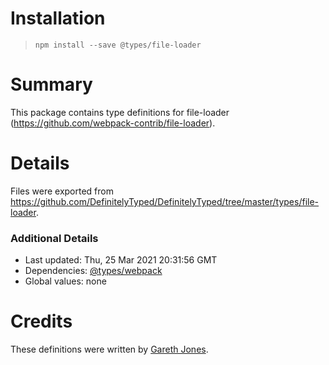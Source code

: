 # Installation
> `npm install --save @types/file-loader`

# Summary
This package contains type definitions for file-loader (https://github.com/webpack-contrib/file-loader).

# Details
Files were exported from https://github.com/DefinitelyTyped/DefinitelyTyped/tree/master/types/file-loader.

### Additional Details
 * Last updated: Thu, 25 Mar 2021 20:31:56 GMT
 * Dependencies: [@types/webpack](https://npmjs.com/package/@types/webpack)
 * Global values: none

# Credits
These definitions were written by [Gareth Jones](https://github.com/g-rath).
